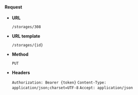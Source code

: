 #### Request

* **URL**

  `/storages/308`

* **URL template**

  `/storages/{id}`

* **Method**

  `PUT`

* **Headers**

  `Authorization: Bearer {token}`
  `Content-Type: application/json;charset=UTF-8`
  `Accept: application/json`
